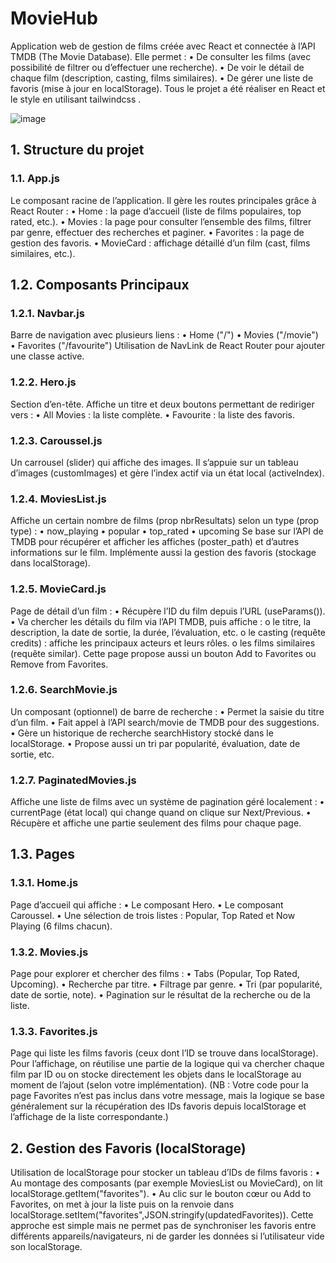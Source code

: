 # MovieHub
Application web de gestion de films créée avec React et connectée à l’API TMDB (The Movie Database). Elle permet :
• De consulter les films (avec possibilité de filtrer ou d’effectuer une recherche).
•	De voir le détail de chaque film (description, casting, films similaires).
•	De gérer une liste de favoris (mise à jour en localStorage).
Tous le projet a été réaliser en React et le style en utilisant tailwindcss . 

![image](https://github.com/user-attachments/assets/25063fed-f202-49d7-9ae3-21a11d33bcb7)
## 1. Structure du projet
### 1.1. App.js
Le composant racine de l’application. Il gère les routes principales grâce à React Router :
•	Home : la page d’accueil (liste de films populaires, top rated, etc.).
•	Movies : la page pour consulter l’ensemble des films, filtrer par genre, effectuer des recherches et paginer.
•	Favorites : la page de gestion des favoris.
•	MovieCard : affichage détaillé d’un film (cast, films similaires, etc.).
## 1.2. Composants Principaux
### 1.2.1. Navbar.js
Barre de navigation avec plusieurs liens :
•	Home ("/")
•	Movies ("/movie")
•	Favorites ("/favourite")
Utilisation de NavLink de React Router pour ajouter une classe active.
### 1.2.2. Hero.js
Section d’en-tête. Affiche un titre et deux boutons permettant de rediriger vers :
•	All Movies : la liste complète.
•	Favourite : la liste des favoris.
### 1.2.3. Caroussel.js
Un carrousel (slider) qui affiche des images. Il s’appuie sur un tableau d’images (customImages) et gère l’index actif via un état local (activeIndex).
### 1.2.4. MoviesList.js
Affiche un certain nombre de films (prop nbrResultats) selon un type (prop type) :
•	now_playing
•	popular
•	top_rated
•	upcoming
Se base sur l’API de TMDB pour récupérer et afficher les affiches (poster_path) et d’autres informations sur le film.
Implémente aussi la gestion des favoris (stockage dans localStorage).
### 1.2.5. MovieCard.js
Page de détail d’un film :
•	Récupère l’ID du film depuis l’URL (useParams()).
•	Va chercher les détails du film via l’API TMDB, puis affiche :
  o	le titre, la description, la date de sortie, la durée, l’évaluation, etc.
  o	le casting (requête credits) : affiche les principaux acteurs et leurs rôles.
  o	les films similaires (requête similar).
Cette page propose aussi un bouton Add to Favorites ou Remove from Favorites.
### 1.2.6. SearchMovie.js
Un composant (optionnel) de barre de recherche :
•	Permet la saisie du titre d’un film.
•	Fait appel à l’API search/movie de TMDB pour des suggestions.
•	Gère un historique de recherche searchHistory stocké dans le localStorage.
•	Propose aussi un tri par popularité, évaluation, date de sortie, etc.
### 1.2.7. PaginatedMovies.js
Affiche une liste de films avec un système de pagination géré localement :
•	currentPage (état local) qui change quand on clique sur Next/Previous.
•	Récupère et affiche une partie seulement des films pour chaque page.
## 1.3. Pages
### 1.3.1. Home.js
Page d’accueil qui affiche :
•	Le composant Hero.
•	Le composant Caroussel.
•	Une sélection de trois listes : Popular, Top Rated et Now Playing (6 films chacun).
### 1.3.2. Movies.js
Page pour explorer et chercher des films :
•	Tabs (Popular, Top Rated, Upcoming).
•	Recherche par titre.
•	Filtrage par genre.
•	Tri (par popularité, date de sortie, note).
•	Pagination sur le résultat de la recherche ou de la liste.
### 1.3.3. Favorites.js
Page qui liste les films favoris (ceux dont l’ID se trouve dans localStorage).
Pour l’affichage, on réutilise une partie de la logique qui va chercher chaque film par ID ou on stocke directement les objets dans le localStorage au moment de l’ajout (selon votre implémentation).
(NB : Votre code pour la page Favorites n’est pas inclus dans votre message, mais la logique se base généralement sur la récupération des IDs favoris depuis localStorage et l’affichage de la liste correspondante.)
## 2. Gestion des Favoris (localStorage)
Utilisation de localStorage pour stocker un tableau d’IDs de films favoris :
•	Au montage des composants (par exemple MoviesList ou MovieCard), on lit localStorage.getItem("favorites").
•	Au clic sur le bouton cœur ou Add to Favorites, on met à jour la liste puis on la renvoie dans localStorage.setItem("favorites",JSON.stringify(updatedFavorites)).
Cette approche est simple mais ne permet pas de synchroniser les favoris entre différents appareils/navigateurs, ni de garder les données si l’utilisateur vide son localStorage.
